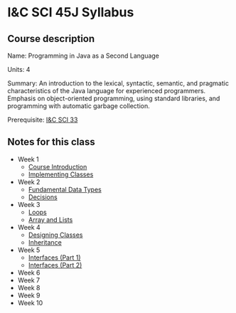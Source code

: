 # I&C SCI 45J Syllabus

## Course description

Name: Programming in Java as a Second Language

Units: 4

Summary: An introduction to the lexical, syntactic, semantic, and pragmatic characteristics of the Java language for experienced programmers. Emphasis on object-oriented programming, using standard libraries, and programming with automatic garbage collection.

Prerequisite: [I&C SCI 33](../../spring-2020/ics-33/syllabus.md)

## Notes for this class

- Week 1
    - [Course Introduction](./week1/course-intro.md)
    - [Implementing Classes](./week1/implementing-classes.md)
- Week 2
    - [Fundamental Data Types](./week2/fundamental-data-types.md)
    - [Decisions](./week2/decisions.md)
- Week 3
    - [Loops](./week3/loops.md)
    - [Array and Lists](./week3/arrays-and-lists.md)
- Week 4
    - [Designing Classes](./week4/designing-classes.md)
    - [Inheritance](./week4/inheritance.md)
- Week 5
    - [Interfaces (Part 1)](./week5/interfaces-part-1.md)
    - [Interfaces (Part 2)](./week5/interfaces-part-2.md)
- Week 6
- Week 7
- Week 8
- Week 9
- Week 10
